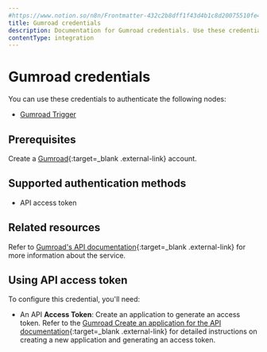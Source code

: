 ```yaml
---
#https://www.notion.so/n8n/Frontmatter-432c2b8dff1f43d4b1c8d20075510fe4
title: Gumroad credentials
description: Documentation for Gumroad credentials. Use these credentials to authenticate Gumroad in n8n, a workflow automation platform.
contentType: integration
---
```


# Gumroad credentials

You can use these credentials to authenticate the following nodes:

- [Gumroad Trigger](/integrations/builtin/trigger-nodes/n8n-nodes-base.gumroadtrigger/)

## Prerequisites

Create a [Gumroad](https://gumroad.com/){:target=_blank .external-link} account.

## Supported authentication methods

- API access token

## Related resources

Refer to [Gumroad's API documentation](https://app.gumroad.com/api){:target=_blank .external-link} for more information about the service.

## Using API access token

To configure this credential, you'll need:

- An API **Access Token**: Create an application to generate an access token. Refer to the [Gumroad Create an application for the API documentation](https://help.gumroad.com/article/280-create-application-api){:target=_blank .external-link} for detailed instructions on creating a new application and generating an access token.


